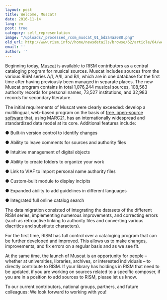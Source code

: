 ```yaml
---
layout: post
title: Welcome, Muscat!
date: 2016-11-14
lang: en
post: true
category: self_representation
image: "/uploads/_processed_/csm_muscat_01_bd2a4aa088.png"
old_url: http://www.rism.info//home/newsdetails/browse/62/article/64/welcome-muscat.html
email: ''
author: ''
---
```



Beginning today, [Muscat](/community/muscat.html) is available to RISM contributors as a central cataloging program for musical sources. Muscat includes sources from the various RISM series A/I, A/II, and B/I, which are in one database for the first time after having previously been managed in separate places. The new Muscat program contains in total 1,076,244 musical sources, 108,563 authority records for personal names, 73,527 institutions, and 32,983 records for secondary literature.

The initial requirements of Muscat were clearly exceeded: develop a multilingual, web-based program on the basis of [free, open-source software](https://github.com/rism-ch/muscat) that, using MARC21, has an internationally widespread and standardized data model at its core. Additional features include:

● Built-in version control to identify changes

● Ability to leave comments for sources and authority files

● Intuitive management of digital objects

● Ability to create folders to organize your work

● Link to VIAF to import personal name authority files

● Custom-built module to display incipits

● Expanded ability to add guidelines in different languages

● Integrated full online catalog search

The data migration consisted of integrating the datasets of the different RISM series, implementing numerous improvements, and correcting errors (such as retroactive linking to authority files and converting various diacritics and substitute characters).

For the first time, RISM has full control over a cataloging program that can be further developed and improved. This allows us to make changes, improvements, and fix errors on a regular basis and as we see fit.

At the same time, the launch of Muscat is an opportunity for people – whether at universities, libraries, archives, or interested individuals – to directly contribute to RISM. If your library has holdings in RISM that need to be updated, if you are working on sources related to a specific composer, if you are in a position to add sources to RISM, please let us know.

To our current contributors, national groups, partners, and future colleagues: We look forward to working with you!





<script type="text/javascript">var switchTo5x=true;</script><script type="text/javascript" src="http://w.sharethis.com/button/buttons.js"></script><script type="text/javascript">stLight.options({publisher: "9b601438-1ce1-49d8-bfd7-9cff5df54c17", doNotHash: false, doNotCopy: false, hashAddressBar: false});</script>